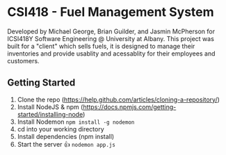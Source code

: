 # CSI418 - Fuel Management System

Developed by Michael George, Brian Guilder, and Jasmin McPherson for ICSI418Y Software Engineering @ University at Albany. This project was built for a "client" which sells fuels, it is designed to manage their inventories and provide usablity and acessablity for their employees and customers.



## Getting Started

1. Clone the repo (https://help.github.com/articles/cloning-a-repository/)
2. Install NodeJS & npm (https://docs.npmjs.com/getting-started/installing-node)
3. Install Nodemon ```npm install -g nodemon```
4. cd into your working directory
5. Install dependencies (npm install)
6. Start the server 👍 ```nodemon app.js```
